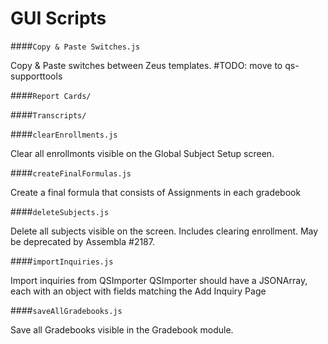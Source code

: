 GUI Scripts
===

####`Copy & Paste Switches.js`

 Copy & Paste switches between Zeus templates. \#TODO: move to qs-supporttools 

####`Report Cards/`



####`Transcripts/`



####`clearEnrollments.js`

 Clear all enrollmonts visible on the Global Subject Setup screen. 

####`createFinalFormulas.js`

 Create a final formula that consists of Assignments in each gradebook 

####`deleteSubjects.js`

 Delete all subjects visible on the screen. Includes clearing enrollment. May be deprecated by Assembla \#2187. 

####`importInquiries.js`

 Import inquiries from QSImporter QSImporter should have a JSONArray, each with an object with fields matching the Add Inquiry Page 

####`saveAllGradebooks.js`

 Save all Gradebooks visible in the Gradebook module.